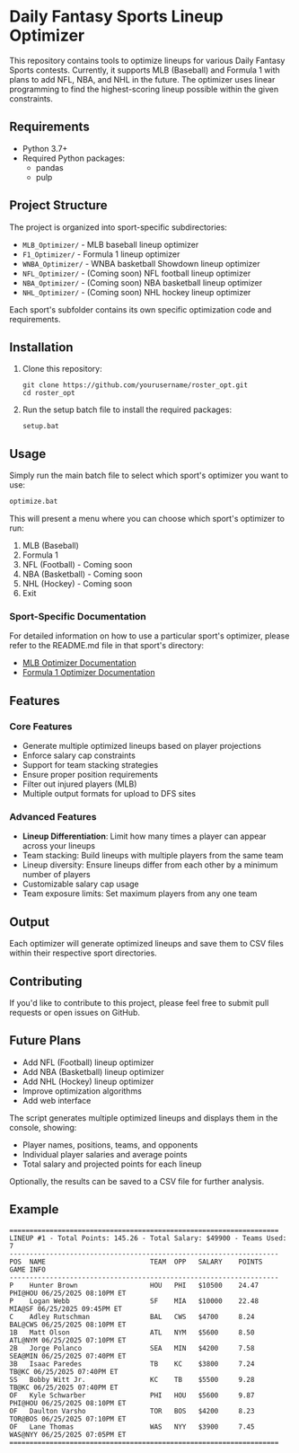 # Daily Fantasy Sports Lineup Optimizer

This repository contains tools to optimize lineups for various Daily Fantasy Sports contests. Currently, it supports MLB (Baseball) and Formula 1 with plans to add NFL, NBA, and NHL in the future. The optimizer uses linear programming to find the highest-scoring lineup possible within the given constraints.

## Requirements

- Python 3.7+
- Required Python packages:
  - pandas
  - pulp

## Project Structure

The project is organized into sport-specific subdirectories:

- `MLB_Optimizer/` - MLB baseball lineup optimizer
- `F1_Optimizer/` - Formula 1 lineup optimizer
- `WNBA_Optimizer/` - WNBA basketball Showdown lineup optimizer
- `NFL_Optimizer/` - (Coming soon) NFL football lineup optimizer
- `NBA_Optimizer/` - (Coming soon) NBA basketball lineup optimizer
- `NHL_Optimizer/` - (Coming soon) NHL hockey lineup optimizer

Each sport's subfolder contains its own specific optimization code and requirements.

## Installation

1. Clone this repository:
   ```
   git clone https://github.com/yourusername/roster_opt.git
   cd roster_opt
   ```

2. Run the setup batch file to install the required packages:
   ```
   setup.bat
   ```

## Usage

Simply run the main batch file to select which sport's optimizer you want to use:

```bash
optimize.bat
```

This will present a menu where you can choose which sport's optimizer to run:

1. MLB (Baseball)
2. Formula 1
3. NFL (Football) - Coming soon
4. NBA (Basketball) - Coming soon
5. NHL (Hockey) - Coming soon
6. Exit

### Sport-Specific Documentation

For detailed information on how to use a particular sport's optimizer, please refer to the README.md file in that sport's directory:

- [MLB Optimizer Documentation](./MLB_Optimizer/README.md)
- [Formula 1 Optimizer Documentation](./F1_Optimizer/README.md)

## Features

### Core Features
- Generate multiple optimized lineups based on player projections
- Enforce salary cap constraints
- Support for team stacking strategies
- Ensure proper position requirements
- Filter out injured players (MLB)
- Multiple output formats for upload to DFS sites

### Advanced Features
- **Lineup Differentiation**: Limit how many times a player can appear across your lineups
- Team stacking: Build lineups with multiple players from the same team
- Lineup diversity: Ensure lineups differ from each other by a minimum number of players
- Customizable salary cap usage
- Team exposure limits: Set maximum players from any one team

## Output

Each optimizer will generate optimized lineups and save them to CSV files within their respective sport directories.

## Contributing

If you'd like to contribute to this project, please feel free to submit pull requests or open issues on GitHub.

## Future Plans

- Add NFL (Football) lineup optimizer
- Add NBA (Basketball) lineup optimizer  
- Add NHL (Hockey) lineup optimizer
- Improve optimization algorithms
- Add web interface

The script generates multiple optimized lineups and displays them in the console, showing:
- Player names, positions, teams, and opponents
- Individual player salaries and average points
- Total salary and projected points for each lineup

Optionally, the results can be saved to a CSV file for further analysis.

## Example

```
===================================================================
LINEUP #1 - Total Points: 145.26 - Total Salary: $49900 - Teams Used: 7
-------------------------------------------------------------------
POS  NAME                          TEAM  OPP   SALARY    POINTS     GAME INFO        
-------------------------------------------------------------------
P    Hunter Brown                  HOU   PHI   $10500    24.47      PHI@HOU 06/25/2025 08:10PM ET
P    Logan Webb                    SF    MIA   $10000    22.48      MIA@SF 06/25/2025 09:45PM ET
C    Adley Rutschman               BAL   CWS   $4700     8.24       BAL@CWS 06/25/2025 08:10PM ET
1B   Matt Olson                    ATL   NYM   $5600     8.50       ATL@NYM 06/25/2025 07:10PM ET
2B   Jorge Polanco                 SEA   MIN   $4200     7.58       SEA@MIN 06/25/2025 07:40PM ET
3B   Isaac Paredes                 TB    KC    $3800     7.24       TB@KC 06/25/2025 07:40PM ET
SS   Bobby Witt Jr.                KC    TB    $5500     9.28       TB@KC 06/25/2025 07:40PM ET
OF   Kyle Schwarber                PHI   HOU   $5600     9.87       PHI@HOU 06/25/2025 08:10PM ET
OF   Daulton Varsho                TOR   BOS   $4200     8.23       TOR@BOS 06/25/2025 07:10PM ET
OF   Lane Thomas                   WAS   NYY   $3900     7.45       WAS@NYY 06/25/2025 07:05PM ET
===================================================================
```